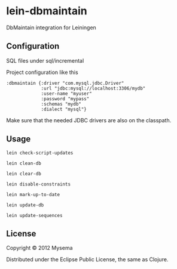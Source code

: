 # lein-dbmaintain

DbMaintain integration for Leiningen

## Configuration

SQL files under sql/incremental

Project configuration like this

    :dbmaintain {:driver "com.mysql.jdbc.Driver"
                 :url "jdbc:mysql://localhost:3306/mydb"
                 :user-name "myuser"
                 :password "mypass"
                 :schemas "mydb"
                 :dialect "mysql"}
               
Make sure that the needed JDBC drivers are also on the classpath.                 

## Usage

    lein check-script-updates

    lein clean-db

    lein clear-db

    lein disable-constraints

    lein mark-up-to-date

    lein update-db

    lein update-sequences

## License

Copyright © 2012 Mysema

Distributed under the Eclipse Public License, the same as Clojure.
